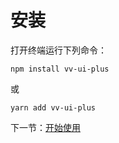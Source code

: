 # 安装

打开终端运行下列命令：

```
npm install vv-ui-plus
```

或

```
yarn add vv-ui-plus
```

下一节：[开始使用](#/doc/get-started)
